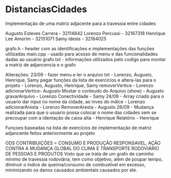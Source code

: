 # DistanciasCidades
Implementação de uma matriz adjacente para a travessia entre cidades

Augusto Esteves Carrera - 32114842
Lorenzo Percussi  - 32167318
Henrique Lee Amorim  - 32151071
Samy idesis - 32164025

grafo.h - header com as identificações e implementações das funções utilizadas
main.cpp - usado para acesso de menu e das funcionalidades dadas ao usuário
grafo.txt - informações utilizados pelo codigo para montar a matriz de adjancencia e o grafo

Alterações:
23/09 - fazer menu e ler o arquivo txt - Lorenzo, Augusto, Henrique, Samy
        pegar funções da lista de exercícios e altera-las para o projeto - Lorenzo, Augusto, Henrique, Samy
        removerVertice - Lorenzo
        adicionarVertice- Augusto
        Mostar o conteudo do Arquivo (show) - Augusto
        gravarArquivo - Lorenzo
        Conectividade - Samy
24/09 - Array criado para o usuario dar input no nome da cidade, ao inves do indice - Lorenzo
        adicionarAresta - Lorenzo
        RemoverAresta - Augusto
26/09 - Mudança realizada para que o usuario possa colocar o nome das cidades sem se precoupar com a identação de caixa alta - Henrique
        Relatório - Henrique

Funçoes baseadas na lista de exercícios de implementação de matriz adjancente feitos anteriormente ao projeto

ODS CONTRIBUIÇÕES = CONSUMO E PRODUÇÃO RESPONSAVEL, AÇÃO CONTRA A MUDANÇA GLOBAL DO CLIMA E TRANSPORTE RODOVIÁRIO DE PESSOAS E PRODUTOS
        Visto que se trata de um grafo de caminho mínimo de travessia rodoviária, tem como objetivo, além de poupar tempo, diminuir o índice de queima/consumo de combustivel em excesso, minimizando os danos causados ambientais causados por ele.
